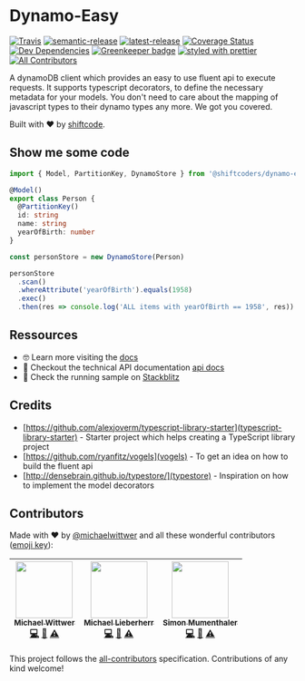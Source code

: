 # Dynamo-Easy
[![Travis](https://img.shields.io/travis/com/shiftcode/dynamo-easy.svg)](https://travis-ci.com/shiftcode/dynamo-easy)
[![semantic-release](https://img.shields.io/badge/%20%20%F0%9F%93%A6%F0%9F%9A%80-semantic--release-e10079.svg)](https://github.com/semantic-release/semantic-release)
[![latest-release](https://img.shields.io/npm/v/@shiftcoders/dynamo-easy/latest.svg)]()
[![Coverage Status](https://coveralls.io/repos/github/shiftcode/dynamo-easy/badge.svg?branch=master)](https://coveralls.io/github/shiftcode/dynamo-easy?branch=master)
[![Dev Dependencies](https://img.shields.io/david/expressjs/express.svg)](https://david-dm.org/michaelwittwer/dynamo-easy?type=dev)
[![Greenkeeper badge](https://badges.greenkeeper.io/alexjoverm/typescript-library-starter.svg)](https://greenkeeper.io/)
[![styled with prettier](https://img.shields.io/badge/styled_with-prettier-ff69b4.svg)](https://github.com/prettier/prettier)
[![All Contributors](https://img.shields.io/badge/all_contributors-3-orange.svg)](#contributors)


A dynamoDB client which provides an easy to use fluent api to execute requests. It supports typescript decorators, to define the necessary metadata for your models. You don't need to care about the mapping of javascript types to their dynamo types any more. We got you covered.

Built with :heart: by [shiftcode](https://www.shiftcode.ch).

## Show me some code
```typescript
import { Model, PartitionKey, DynamoStore } from '@shiftcoders/dynamo-easy'

@Model()
export class Person {
  @PartitionKey()
  id: string
  name: string
  yearOfBirth: number
}

const personStore = new DynamoStore(Person)

personStore
  .scan()
  .whereAttribute('yearOfBirth').equals(1958)
  .exec()
  .then(res => console.log('ALL items with yearOfBirth == 1958', res))

```

## Ressources
- 🤓 Learn more visiting the [docs](https://shiftcode.gitbook.io/dynamo-easy)
- 📖 Checkout the technical API documentation [api docs](https://shiftcode.github.io/dynamo-easy/)
- 🚀 Check the running sample on [Stackblitz](https://stackblitz.com/edit/dynamo-easy-node-sample)

## Credits
- [https://github.com/alexjoverm/typescript-library-starter](typescript-library-starter) - Starter project which helps creating a TypeScript library project
- [https://github.com/ryanfitz/vogels](vogels) - To get an idea on how to build the fluent api
- [http://densebrain.github.io/typestore/](typestore) - Inspiration on how to implement the model decorators

## Contributors
Made with :heart: by [@michaelwittwer](https://github.com/michaelwittwer) and all these wonderful contributors ([emoji key](https://github.com/kentcdodds/all-contributors#emoji-key)):

<!-- ALL-CONTRIBUTORS-LIST:START - Do not remove or modify this section -->
| [<img src="https://avatars1.githubusercontent.com/u/8394182?v=4" width="100px;"/><br /><sub>Michael Wittwer</sub>](https://www.shiftcode.ch)<br />[💻](https://github.com/shiftcode/dynamo-easy/commits?author=michaelwittwer "Code") [📖](https://github.com/shiftcode/dynamo-easy/commits?author=michaelwittwer "Documentation") [⚠️](https://github.com/shiftcode/dynamo-easy/commits?author=michaelwittwer "Tests") | [<img src="https://avatars2.githubusercontent.com/u/8321523?s=460&v=4" width="100px;"/><br /><sub>Michael Lieberherr</sub>](https://www.shiftcode.ch)<br />[💻](https://github.com/shiftcode/dynamo-easy/commits?author=michaellieberherrr "Code") [📖](https://github.com/shiftcode/dynamo-easy/commits?author=michaellieberherrr "Documentation") [⚠️](https://github.com/shiftcode/dynamo-easy/commits?author=michaellieberherrr "Tests") | [<img src="https://avatars3.githubusercontent.com/u/37636934?s=460&v=4" width="100px;"/><br /><sub>Simon Mumenthaler</sub>](https://www.shiftcode.ch)<br />[💻](https://github.com/shiftcode/dynamo-easy/commits?author=simonmumenthaler "Code") [📖](https://github.com/shiftcode/dynamo-easy/commits?author=simonmumenthaler "Documentation") [⚠️](https://github.com/shiftcode/dynamo-easy/commits?author=simonmumenthaler "Tests") |
| :---: | :---:| :---: |
<!-- ALL-CONTRIBUTORS-LIST:END -->

This project follows the [all-contributors](https://github.com/kentcdodds/all-contributors) specification. Contributions of any kind welcome!
